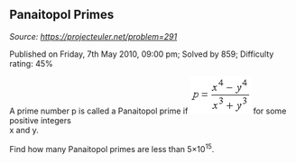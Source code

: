 Panaitopol Primes
-----------------

*Source: https://projecteuler.net/problem=291*

Published on Friday, 7th May 2010, 09:00 pm; Solved by 859; Difficulty
rating: 45%

A prime number p is called a Panaitopol prime if
![p291\_formula.gif](img/p291_formula.gif) for some positive
integers\
x and y.

Find how many Panaitopol primes are less than 5×10<sup>15</sup>.
